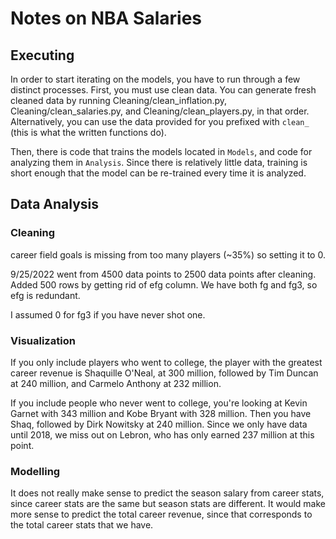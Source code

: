 # Notes on NBA Salaries

## Executing

In order to start iterating on the models, you have to run through a few distinct processes. First, you must use clean data. You can generate fresh cleaned data by running Cleaning/clean_inflation.py, Cleaning/clean_salaries.py, and Cleaning/clean_players.py, in that order. Alternatively, you can use the data provided for you prefixed with `clean_` (this is what the written functions do).

Then, there is code that trains the models located in `Models`, and code for analyzing them in `Analysis`. Since there is relatively little data, training is short enough that the model can be re-trained every time it is analyzed.

## Data Analysis

### Cleaning

career field goals is missing from too many players (~35%) so setting it to 0.

9/25/2022 went from 4500 data points to 2500 data points after cleaning. Added 500 rows by getting rid of efg column. We have both fg and fg3, so efg is redundant.

I assumed 0 for fg3 if you have never shot one.

### Visualization

If you only include players who went to college, the player with the greatest career revenue is Shaquille O'Neal, at 300 million, followed by Tim Duncan at 240 million, and Carmelo Anthony at 232 million.

If you include people who never went to college, you're looking at Kevin Garnet with 343 million and Kobe Bryant with 328 million. Then you have Shaq, followed by Dirk Nowitsky at 240 million. Since we only have data until 2018, we miss out on Lebron, who has only earned 237 million at this point.

### Modelling

It does not really make sense to predict the season salary from career stats, since career stats are the same but season stats are different. It would make more sense to predict the total career revenue, since that corresponds to the total career stats that we have.
